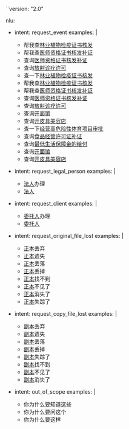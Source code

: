 ``version: "2.0"

nlu:

- intent: request_event
  examples: |
    - 帮我查[林业植物检疫证书核发](event)
    - 帮我查[医师资格证书核发补证](event)
    - 查询[医师资格证书核发补证](event)
    - 查询[放射诊疗许可](event)
    - 查一下[林业植物检疫证书核发](event)
    - 帮我查[林业植物检疫证书核发](event)
    - 帮我查[医师资格证书核发补证](event)
    - 查询[医师资格证书核发补证](event)
    - 查询[放射诊疗许可](event)
    - 查询[开面馆](event)
    - 查询[开皮具美容店](event)
    - 查一下[经营高危险性体育项目审批](event)
    - 查询[食品经营许可证补证](event)
    - 查询[最低生活保障金的给付](event)
    - 查询[开面馆](event)
    - 查询[开皮具美容店](event)

- intent: request_legal_person
  examples: |
    - [法人](person)办理
    - [法人](person)

- intent: request_client
  examples: |
    - [委托人](person)办理
    - [委托人](person)


- intent: request_original_file_lost
  examples: |
    - [正本](file)丢弃
    - [正本](file)遗失
    - [正本](file)丢落
    - [正本](file)丢掉
    - [正本](file)找不到
    - [正本](file)不见了
    - [正本](file)消失了
    - [正本](file)失踪了

- intent: request_copy_file_lost
  examples: |
    - [副本](file)丢弃
    - [副本](file)遗失
    - [副本](file)丢落
    - [副本](file)丢掉
    - [副本](file)失踪了
    - [副本](file)找不到
    - [副本](file)不见了
    - [副本](file)消失了

- intent: out_of_scope
  examples: |
    - 你为什么要知道这些
    - 你为什么要问这个
    - 你为什么要这样
